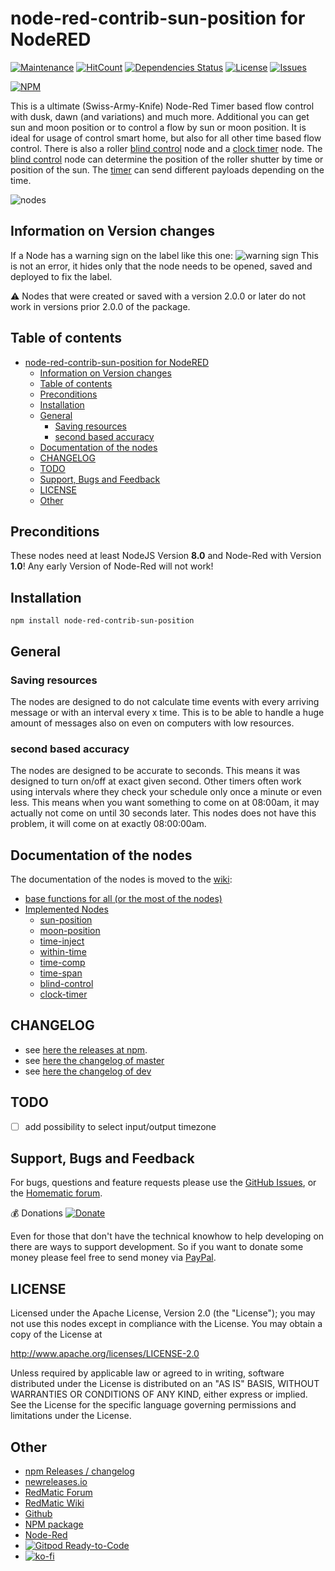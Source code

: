 # node-red-contrib-sun-position for NodeRED

[![Maintenance](https://img.shields.io/badge/Maintained%3F-yes-green.svg)](https://github.com/rdmtc/node-red-contrib-sun-position/graphs/commit-activity)
[![HitCount](http://hits.dwyl.io/rdmtc/node-red-contrib-sun-position.svg)](http://hits.dwyl.io/rdmtc/node-red-contrib-sun-position)
[![Dependencies Status](https://img.shields.io/david/rdmtc/node-red-contrib-sun-position.svg)](https://david-dm.org/rdmtc/node-red-contrib-sun-position)
[![License](https://img.shields.io/badge/License-Apache%202.0-blue.svg)](https://opensource.org/licenses/Apache-2.0)
[![Issues](https://img.shields.io/github/issues/rdmtc/node-red-contrib-sun-position.svg?style=flat-square)](https://github.com/rdmtc/node-red-contrib-sun-position/issues)

[![NPM](https://nodei.co/npm/node-red-contrib-sun-position.png)](https://nodei.co/npm/node-red-contrib-sun-position/)

<!-- [![JavaScript Style Guide](https://img.shields.io/badge/code_style-standard-brightgreen.svg)](https://standardjs.com) -->

This is a ultimate (Swiss-Army-Knife) Node-Red Timer based flow control with dusk, dawn (and variations) and much more.
Additional you can get sun and moon position or to control a flow by sun or moon position. It is ideal for usage of control smart home, but also for all other time based flow control.
There is also a roller [blind control](https://github.com/rdmtc/node-red-contrib-sun-position/wiki/blind-control) node and a [clock timer](https://github.com/rdmtc/node-red-contrib-sun-position/wiki/clock-timer) node. The [blind control](https://github.com/rdmtc/node-red-contrib-sun-position/wiki/blind-control) node can determine the position of the roller shutter by time or position of the sun. The [timer](https://github.com/rdmtc/node-red-contrib-sun-position/wiki/clock-timer) can send different payloads depending on the time.

![nodes](https://user-images.githubusercontent.com/12692680/70033601-19d46a00-15b0-11ea-9e36-a7843e20ff85.png)

## Information on Version changes

If a Node has a warning sign on the label like this one:
![warning sign](https://user-images.githubusercontent.com/12692680/81336350-7977f980-90a9-11ea-8d14-fa412b83fe45.png)
This is not an error, it hides only that the node needs to be opened, saved and deployed to fix the label.

⚠ Nodes that were created or saved with a version 2.0.0 or later do not work in versions prior 2.0.0 of the package.

## Table of contents

- [node-red-contrib-sun-position for NodeRED](#node-red-contrib-sun-position-for-nodered)
  - [Information on Version changes](#information-on-version-changes)
  - [Table of contents](#table-of-contents)
  - [Preconditions](#preconditions)
  - [Installation](#installation)
  - [General](#general)
    - [Saving resources](#saving-resources)
    - [second based accuracy](#second-based-accuracy)
  - [Documentation of the nodes](#documentation-of-the-nodes)
  - [CHANGELOG](#changelog)
  - [TODO](#todo)
  - [Support, Bugs and Feedback](#support-bugs-and-feedback)
  - [LICENSE](#license)
  - [Other](#other)

## Preconditions

These nodes need at least NodeJS Version __8.0__ and Node-Red with Version __1.0__! Any early Version of Node-Red will not work!

## Installation

`npm install node-red-contrib-sun-position`

## General

### Saving resources

The nodes are designed to do not calculate time events with every arriving message or with an interval every x time. This is to be able to handle a huge amount of messages also on even on computers with low resources.

### second based accuracy

The nodes are designed to be accurate to seconds. This means it was designed to turn on/off at exact given second. Other timers often work using intervals where they check your schedule only once a minute or even less. This means when you want something to come on at 08:00am, it may actually not come on until 30 seconds later. This nodes does not have this problem, it will come on at exactly 08:00:00am.

## Documentation of the nodes

The documentation of the nodes is moved to the [wiki](https://github.com/rdmtc/node-red-contrib-sun-position/wiki):

- [base functions for all (or the most of the nodes)](https://github.com/rdmtc/node-red-contrib-sun-position/wiki/Base-Functions)
- [Implemented Nodes](https://github.com/rdmtc/node-red-contrib-sun-position/wiki)
  - [sun-position](https://github.com/rdmtc/node-red-contrib-sun-position/wiki/sun-position)
  - [moon-position](https://github.com/rdmtc/node-red-contrib-sun-position/wiki/moon-position)
  - [time-inject](https://github.com/rdmtc/node-red-contrib-sun-position/wiki/time-inject)
  - [within-time](https://github.com/rdmtc/node-red-contrib-sun-position/wiki/within-time)
  - [time-comp](https://github.com/rdmtc/node-red-contrib-sun-position/wiki/time-comp)
  - [time-span](https://github.com/rdmtc/node-red-contrib-sun-position/wiki/time-span)
  - [blind-control](https://github.com/rdmtc/node-red-contrib-sun-position/wiki/blind-control)
  - [clock-timer](https://github.com/rdmtc/node-red-contrib-sun-position/wiki/clock-timer)

## CHANGELOG

- see [here the releases at npm](https://github.com/rdmtc/node-red-contrib-sun-position/releases).
- see [here the changelog of master](https://github.com/rdmtc/node-red-contrib-sun-position/blob/HEAD/CHANGELOG.md)
- see [here the changelog of dev](https://github.com/rdmtc/node-red-contrib-sun-position/blob/dev/CHANGELOG.md)

## TODO

- [ ] add possibility to select input/output timezone

## Support, Bugs and Feedback

For bugs, questions and feature requests please use the
[GitHub Issues](https://github.com/rdmtc/node-red-contrib-sun-position/issues), or the [Homematic forum](https://homematic-forum.de/forum/viewforum.php?f=77).

:moneybag: Donations [![Donate](https://img.shields.io/badge/donate-PayPal-green.svg)](https://www.paypal.com/cgi-bin/webscr?cmd=_s-xclick&hosted_button_id=4PCF5YW5ASHBN)

Even for those that don't have the technical knowhow to help developing on there are ways to support development. So if you want to donate some money please feel free to send money via [PayPal](https://www.paypal.com/cgi-bin/webscr?cmd=_s-xclick&hosted_button_id=4PCF5YW5ASHBN).

## LICENSE

Licensed under the Apache License, Version 2.0 (the "License"); you may not use this nodes except in compliance with the License. You may obtain a copy of the License at

<http://www.apache.org/licenses/LICENSE-2.0>

Unless required by applicable law or agreed to in writing, software distributed
under the License is distributed on an "AS IS" BASIS, WITHOUT WARRANTIES OR
CONDITIONS OF ANY KIND, either express or implied. See the License for the
specific language governing permissions and limitations under the License.

## Other

- [npm Releases / changelog](https://github.com/rdmtc/node-red-contrib-sun-position/releases)
- [newreleases.io](https://newreleases.io/npm/node-red-contrib-sun-position)
- [RedMatic Forum](https://homematic-forum.de/forum/viewforum.php?f=77)
- [RedMatic Wiki](https://github.com/rdmtc/RedMatic/wiki)
- [Github](https://github.com/rdmtc/node-red-contrib-sun-position)
- [NPM package](https://www.npmjs.com/package/node-red-contrib-sun-position)
- [Node-Red](https://flows.nodered.org/node/node-red-contrib-sun-position)
- [![Gitpod Ready-to-Code](https://img.shields.io/badge/Gitpod-Ready--to--Code-blue?logo=gitpod)](https://gitpod.io/#https://github.com/rdmtc/node-red-contrib-sun-position)
- [![ko-fi](https://www.ko-fi.com/img/githubbutton_sm.svg)](https://ko-fi.com/U7U3315ED)
